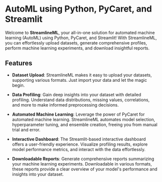 # AutoML using Python, PyCaret, and Streamlit

Welcome to **StreamlineML**, your all-in-one solution for automated machine learning (AutoML) using Python, PyCaret, and Streamlit! With StreamlineML, you can effortlessly upload datasets, generate comprehensive profiles, perform machine learning experiments, and download insightful reports.

## Features

- **Dataset Upload**: StreamlineML makes it easy to upload your datasets, supporting various formats. Just import your data and let the magic begin.

- **Data Profiling**: Gain deep insights into your dataset with detailed profiling. Understand data distributions, missing values, correlations, and more to make informed preprocessing decisions.

- **Automated Machine Learning**: Leverage the power of PyCaret for automated machine learning. StreamlineML automates model selection, hyperparameter tuning, and ensemble creation, freeing you from manual trial and error.

- **Interactive Dashboard**: The Streamlit-based interactive dashboard offers a user-friendly experience. Visualize profiling results, explore model performance metrics, and interact with the data effortlessly.

- **Downloadable Reports**: Generate comprehensive reports summarizing your machine learning experiments. Downloadable in various formats, these reports provide a clear overview of your model's performance and insights into your dataset.
